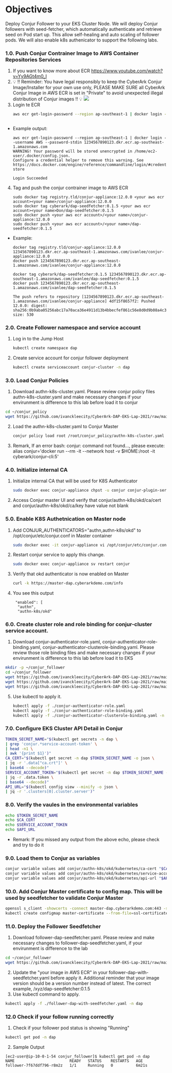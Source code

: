 # Objectives
Deploy Conjur Follower to your EKS Cluster Node. We will deploy Conjur followers with seed-fetcher, which automatically authenticate and retrieve seed on Pod start up. This allow self-healing and auto scaling of follower pods. We will also enable k8s authenicator to support the following labs.

### 1.0. Push Conjur Contrainer Image to AWS Container Repositories Services

1. If you want to know more about ECR https://www.youtube.com/watch?v=Yy9AGt4m0_I
2. :bulb: :bangbang: Reminder: You have legal responsibly to keep the CyberArk Conjur Image/Installer for your own use only, PLEASE MAKE SURE all CyberArk Conjur Image in AWS ECR is set in "Private" to avoid unexpected illegal distribution of Conjur images :bangbang: :bulb:
![](https://github.com/ivanckleecity/CyberArk-DAP-EKS-Lap-2021/blob/main/images/AWS_ECR_Repository_Set_Private.JPG)
3. Login te ECR
   ```bash
   aws ecr get-login-password --region ap-southeast-1 | docker login --username AWS --password-stdin <your aws ecr region account dns>
   ```
   ```
- Example output:
   ```
   aws ecr get-login-password --region ap-southeast-1 | docker login --username AWS --password-stdin 1234567890123.dkr.ecr.ap-southeast-1.amazonaws.com
   WARNING! Your password will be stored unencrypted in /home/ec2-user/.docker/config.json.
   Configure a credential helper to remove this warning. See
   https://docs.docker.com/engine/reference/commandline/login/#credentials-store

   Login Succeeded
   ```
4. Tag and push the conjur contrainer image to AWS ECR
   ```
   sudo docker tag registry.tld/conjur-appliance:12.0.0 <your aws ecr account><your name>/conjur-appliance:12.0.0
   sudo docker tag cyberark/dap-seedfetcher:0.1.5 <your aws ecr account><your name>Don/dap-seedfetcher:0.1.5
   sudo docker push <your aws ecr account>/<your name>/conjur-appliance:12.0.0
   sudo docker push <your aws ecr account>/<your name>/dap-seedfetcher:0.1.5
   ```
   
- Example:
   ```
   docker tag registry.tld/conjur-appliance:12.0.0 1234567890123.dkr.ecr.ap-southeast-1.amazonaws.com/ivanlee/conjur-appliance:12.0.0
   docker push 1234567890123.dkr.ecr.ap-southeast-1.amazonaws.com/ivanlee/conjur-appliance:12.0.0
   
   docker tag cyberark/dap-seedfetcher:0.1.5 1234567890123.dkr.ecr.ap-southeast-1.amazonaws.com/ivanlee/dap-seedfetcher:0.1.5
   docker push 1234567890123.dkr.ecr.ap-southeast-1.amazonaws.com/ivanlee/dap-seedfetcher:0.1.5
   
   The push refers to repository [1234567890123.dkr.ecr.ap-southeast-1.amazonaws.com/ivanlee/conjur-appliance] 4df15f8657f2: Pushed
   12.0.0: digest: sha256:0b9aba05256abc17a70aca36e4911d13b4bbecfef861c56e8d0d9b08a4c3ed2e size: 530
   ```

### 2.0. Create Follower namespace and service account
1. Log in to the Jump Host
   ```bash
   kubectl create namespace dap
   ```
2. Create service account for conjur follower deployment 
   ```bash
   kubectl create serviceaccount conjur-cluster -n dap
   ```
   
### 3.0. Load Conjur Policies
1. Download authn-k8s-cluster.yaml. Please review conjur policy files authn-k8s-cluster.yaml and make necessary changes if your envirunment is difference to this lab before load it to conjur
```bash
cd ~/conjur_policy
wget https://github.com/ivanckleecity/CyberArk-DAP-EKS-Lap-2021/raw/main/Task06/authn-k8s-cluster.yaml
```
2. Load the authn-k8s-cluster.yaml to Conjur Master
   ```bash
   conjur policy load root /root/conjur_policy/authn-k8s-cluster.yaml
   ```
3. Remark, If an error bash: conjur: command not found..., please execute: alias conjur='docker run --rm -it --network host -v $HOME:/root -it cyberark/conjur-cli:5'

### 4.0. Initialize internal CA
1. Initialize internal CA that will be used for K8S Authenticator
   ```bash
   sudo docker exec conjur-appliance chpst -u conjur conjur-plugin-service possum rake authn_k8s:ca_init["conjur/authn-k8s/okd"]
   ```
2. Access Conjur master UI and verify that conjur/authn-k8s/okd/ca/cert and conjur/authn-k8s/okd/ca/key have value not blank

### 5.0. Enable K8S Authetnication on Master node
1. Add CONJUR_AUTHENTICATORS="authn,authn-k8s/okd" to /opt/conjur/etc/conjur.conf in Master container
   ```bash
   sudo docker exec -it conjur-appliance vi /opt/conjur/etc/conjur.conf
   ```
2. Restart conjur service to apply this change.
   ```bash
   sudo docker exec conjur-appliance sv restart conjur
   ```
3. Verify that okd authenticator is now enabled on Master
   ```bash
   curl -k https://master-dap.cyberarkdemo.com/info
   ```
4. You see this output
    ```
     "enabled": [
      "authn",
      "authn-k8s/okd"
    ```
    
### 6.0. Create cluster role and role binding for conjur-cluster service account.
1. Download conjur-authenticator-role.yaml, conjur-authenticator-role-binding.yaml, conjur-authenticator-clusterole-binding.yaml. Please review those role binding files and make necessary changes if your envirunment is difference to this lab before load it to EKS
```bash
mkdir -p ~/conjur_follower
cd ~/conjur_follower
wget https://github.com/ivanckleecity/CyberArk-DAP-EKS-Lap-2021/raw/main/Task06/conjur-authenticator-clusterole-binding.yaml
wget https://github.com/ivanckleecity/CyberArk-DAP-EKS-Lap-2021/raw/main/Task06/conjur-authenticator-role-binding.yaml
wget https://github.com/ivanckleecity/CyberArk-DAP-EKS-Lap-2021/raw/main/Task06/conjur-authenticator-role.yaml
```
5. Use kubectl to apply it.
   ```bash
   kubectl apply -f ./conjur-authenticator-role.yaml
   kubectl apply -f ./conjur-authenticator-role-binding.yaml
   kubectl apply -f ./conjur-authenticator-clusterole-binding.yaml -n dap
   ```
   
### 7.0. Configure EKS Cluster API Detail in Conjur
```bash
TOKEN_SECRET_NAME="$(kubectl get secrets -n dap \
| grep 'conjur.*service-account-token' \
| head -n1 \
| awk '{print $1}')"
CA_CERT="$(kubectl get secret -n dap $TOKEN_SECRET_NAME -o json \
| jq -r '.data["ca.crt"]' \
| base64 --decode)"
SERVICE_ACCOUNT_TOKEN="$(kubectl get secret -n dap $TOKEN_SECRET_NAME -o json \
| jq -r .data.token \
| base64 --decode)"
API_URL="$(kubectl config view --minify -o json \
| jq -r '.clusters[0].cluster.server')"
```

### 8.0. Verify the vaules in the environmental variables
```bash
echo $TOKEN_SECRET_NAME
echo $CA_CERT
echo $SERVICE_ACCOUNT_TOKEN
echo $API_URL
```
- Remark: If you missed any output from the above echo, please check and try to do it

### 9.0. Load them to Conjur as variables
```bash
conjur variable values add conjur/authn-k8s/okd/kubernetes/ca-cert "$CA_CERT"
conjur variable values add conjur/authn-k8s/okd/kubernetes/service-account-token "$SERVICE_ACCOUNT_TOKEN"
conjur variable values add conjur/authn-k8s/okd/kubernetes/api-url "$API_URL"
```

### 10.0. Add Conjur Master certificate to config map. This will be used by seedfetcher to validate Conjur Master
```bash
openssl s_client -showcerts -connect master-dap.cyberarkdemo.com:443 -servername master-dap.cyberarkdemo.com </dev/null | sed -ne '/-BEGIN CERTIFICATE-/,/-END CERTIFICATE-/p' > master-certificate.pem
kubectl create configmap master-certificate --from-file=ssl-certificate=<(cat master-certificate.pem) -n dap
```

### 11.0. Deploy the Follower Seedfetcher
1. Download follower-dap-seedfetcher.yaml. Please review and make necessary changes to follower-dap-seedfetcher.yaml, if your envirunment is difference to the lab
```bash
cd ~/conjur_follower
wget https://github.com/ivanckleecity/CyberArk-DAP-EKS-Lap-2021/raw/main/Task06/follower-dap-with-seedfetcher.yaml
```
2. Update the "your image in AWS ECR" in your follower-dap-with-seedfetcher.yaml before apply it. Additional reminder that your image version should be a version number instead of latest. The correct example, <your ECS>/xyz/dap-seedfetcher:0.1.5
3. Use kubectl command to apply.
```bash
kubectl apply -f ./follower-dap-with-seedfetcher.yaml -n dap
```

### 12.0 Check if your follow running correctly
1. Check if your follower pod status is showing "Running"
```bash
kubectl get pod -n dap
```
2. Sample Output
```
[ec2-user@ip-10-0-1-54 conjur_follower]$ kubectl get pod -n dap
NAME                        READY   STATUS    RESTARTS   AGE
follower-7f67ddf796-r8m2z   1/1     Running   0          6m21s
```
